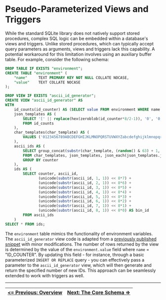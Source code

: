 # Pseudo-Parameterized Views and Triggers

While the standard SQLite library does not natively support stored procedures, complex SQL logic can be embedded within a database's views and triggers. Unlike stored procedures, which can typically accept query parameters as arguments, views and triggers lack this capability. A potential workaround for this limitation involves using an auxiliary buffer table. For example, consider the following schema:

```sql
DROP TABLE IF EXISTS "environment";
CREATE TABLE "environment" (
    "name"     TEXT PRIMARY KEY NOT NULL COLLATE NOCASE,
    "value"    TEXT COLLATE NOCASE
);

DROP VIEW IF EXISTS "ascii_id_generator";
CREATE VIEW "ascii_id_generator" AS
WITH
    id_counts(id_counter) AS (SELECT value FROM environment WHERE name = 'ID_COUNTER'),
    json_templates AS (
        SELECT '[' || replace(hex(zeroblob(id_counter*8/2-1)), '0', '0,') || '0,0]' AS json_template
        FROM id_counts
    ),
    char_templates(char_template) AS (
        VALUES ('0123456789ABCDEFGHIJKLMNOPQRSTUVWXYZabcdefghijklmnopqrstuvwxyzAa')
    ),
    ascii_ids AS (
        SELECT group_concat(substr(char_template, (random() & 63) + 1, 1), '') AS ascii_id, "key"/8 + 1 AS counter
        FROM char_templates, json_templates, json_each(json_templates.json_template) AS terms
        GROUP BY counter
    ),
    ids AS (
        SELECT counter, ascii_id,
               (unicode(substr(ascii_id, 1, 1)) << 8*7) +
               (unicode(substr(ascii_id, 2, 1)) << 8*6) +
               (unicode(substr(ascii_id, 3, 1)) << 8*5) +
               (unicode(substr(ascii_id, 4, 1)) << 8*4) +
               (unicode(substr(ascii_id, 5, 1)) << 8*3) +
               (unicode(substr(ascii_id, 6, 1)) << 8*2) +
               (unicode(substr(ascii_id, 7, 1)) << 8*1) +
               (unicode(substr(ascii_id, 8, 1)) << 8*0) AS bin_id
        FROM ascii_ids
    )
SELECT * FROM ids;
```

The `environment` table mimics the functionality of environment variables. The `ascii_id_generator` view code is adapted from a [previously published snippet][ASCII ID generator] with minor modifications. The number of rows returned by the view is determined by the value of the `environment.value` field where `name` = "ID_COUNTER". By updating this field - for instance, through a basic parameterized `INSERT OR REPLACE` query - you can effectively pass a parameter to the `ascii_id_generator` view, which will then generate and return the specified number of new IDs. This approach can be seamlessly extended to work with triggers as well.

---  

| [**<= Previous: Overview**][Overview] | [**Next: The Core Schema =>**][CoreSchema] |
| ------------------------------------- | ------------------------------------------ |

<!-- References -->

[ASCII ID generator]: https://pchemguy.github.io/SQLite-SQL-Tutorial/patterns/ascii-id
[Overview]: https://github.com/pchemguy/SQLiteMP/blob/main/sqlitemp/docs/Overview.md
[CoreSchema]: https://github.com/pchemguy/SQLiteMP/blob/main/sqlitemp/docs/CoreSchema.md
